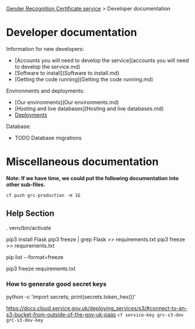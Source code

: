 
[Gender Recognition Certificate service](../README.md) > Developer documentation

# Developer documentation

Information for new developers:

* [Accounts you will need to develop the service](accounts you will need to develop the service.md)
* [Software to install](Software to install.md)
* [Getting the code running](Getting the code running.md)

Environments and deployments:
* [Our environments](Our environments.md)
* [Hosting and live databases](Hosting and live databases.md)
* [Deployments](Deployments.md)

Database:
* TODO Database migrations

# Miscellaneous documentation
**Note: If we have time, we could put the following documentation into other sub-files.**

```
cf push grc-production -m 1G
```

## Help Section
. venv/bin/activate

pip3 install Flask
pip3 freeze | grep Flask >> requirements.txt
pip3 freeze >> requirements.txt

pip list --format=freeze

pip3 freeze requirements.txt


### How to generate good secret keys
python -c 'import secrets; print(secrets.token_hex())'

https://docs.cloud.service.gov.uk/deploying_services/s3/#connect-to-an-s3-bucket-from-outside-of-the-gov-uk-paas
`cf service-key grc-s3-dev grc-s3-dev-key`